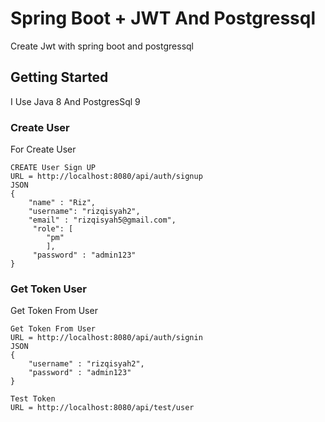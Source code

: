 # Spring Boot + JWT And Postgressql

Create Jwt with spring boot and postgressql

## Getting Started

I Use Java 8 And PostgresSql 9

### Create User

For Create User

```
CREATE User Sign UP
URL = http://localhost:8080/api/auth/signup
JSON 
{
	"name" : "Riz",
	"username": "rizqisyah2",
	"email" : "rizqisyah5@gmail.com",
	 "role": [
	 	"pm"
	 	],
	 "password" : "admin123"
}
```
### Get Token User

Get Token From User

```
Get Token From User
URL = http://localhost:8080/api/auth/signin
JSON 
{
	"username" : "rizqisyah2",
	"password" : "admin123"
}
```

```
Test Token
URL = http://localhost:8080/api/test/user
```

